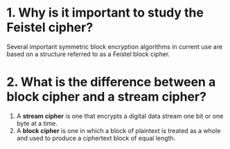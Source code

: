# 1. Why is it important to study the Feistel cipher?
Several important symmetric block encryption algorithms in current use are based on a structure referred to as a Feistel 
block cipher.

# 2. What is the difference between a block cipher and a stream cipher?
1. A **stream cipher** is one that encrypts a digital data stream one bit or one byte at a time.
2. A **block cipher** is one in which a block of plaintext is treated as a whole and used to produce a ciphertext block of equal length.

